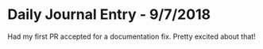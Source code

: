# Daily Journal Entry - 9/7/2018

Had my first PR accepted for a documentation fix. Pretty excited about that!